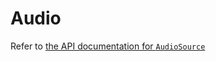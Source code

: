 # Audio

Refer to [the API documentation for `AudioSource`](https://ducktapeengine.github.io/API/class_d_t_1_1_audio_source.html#details)